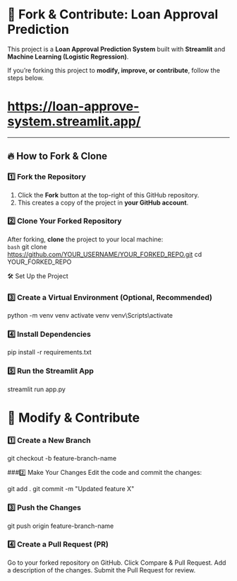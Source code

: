 # 🚀 Fork & Contribute: Loan Approval Prediction  

This project is a **Loan Approval Prediction System** built with **Streamlit** and **Machine Learning (Logistic Regression)**.  

If you’re forking this project to **modify, improve, or contribute**, follow the steps below.  

# https://loan-approve-system.streamlit.app/

---

## 🔥 **How to Fork & Clone**  

### 1️⃣ **Fork the Repository**  
1. Click the **Fork** button at the top-right of this GitHub repository.  
2. This creates a copy of the project in **your GitHub account**.  

### 2️⃣ **Clone Your Forked Repository**  
After forking, **clone** the project to your local machine:  
```bash```
git clone https://github.com/YOUR_USERNAME/YOUR_FORKED_REPO.git
cd YOUR_FORKED_REPO

🛠 Set Up the Project
### 3️⃣ Create a Virtual Environment (Optional, Recommended)
  python -m venv venv
  activate venv
  venv\Scripts\activate

### 4️⃣ Install Dependencies
  pip install -r requirements.txt

### 5️⃣ Run the Streamlit App

  streamlit run app.py

# 🚀 Modify & Contribute
### 1️⃣ Create a New Branch

  git checkout -b feature-branch-name

###2️⃣ Make Your Changes
  Edit the code and commit the changes:

  git add .
  git commit -m "Updated feature X"

### 3️⃣ Push the Changes

  git push origin feature-branch-name

### 4️⃣ Create a Pull Request (PR)
  Go to your forked repository on GitHub.
  Click Compare & Pull Request.
  Add a description of the changes.
  Submit the Pull Request for review.
